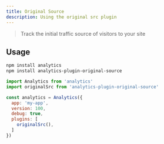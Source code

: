```yaml
---
title: Original Source
description: Using the original src plugin
---
```


> Track the initial traffic source of visitors to your site

## Usage

```bash
npm install analytics
npm install analytics-plugin-original-source
```

```js
import Analytics from 'analytics'
import originalSrc from 'analytics-plugin-original-source'

const analytics = Analytics({
  app: 'my-app',
  version: 100,
  debug: true,
  plugins: [
    originalSrc(),
  ]
})
```

